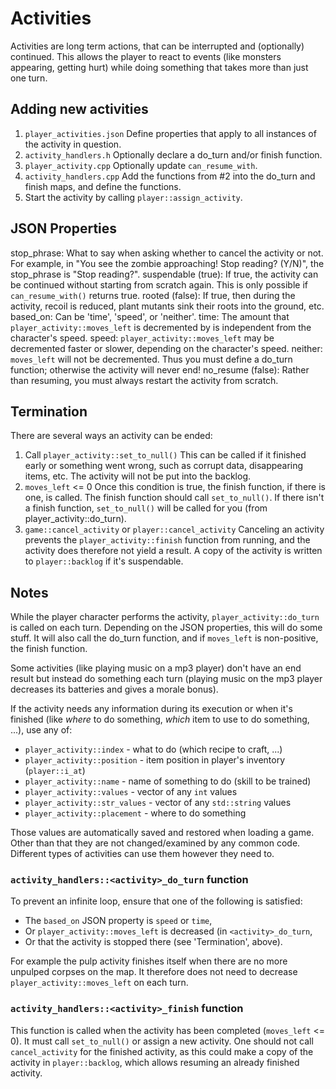 # Activities

Activities are long term actions, that can be interrupted and (optionally) continued. This allows the player to react to events (like monsters appearing, getting hurt) while doing something that takes more than just one turn.

## Adding new activities

1. `player_activities.json` Define properties that apply to all instances of the activity in question.
2. `activity_handlers.h` Optionally declare a do_turn and/or finish function.
3. `player_activity.cpp` Optionally update `can_resume_with`. 
4. `activity_handlers.cpp` Add the functions from #2 into the do_turn and finish maps, and define the functions.
5. Start the activity by calling `player::assign_activity`.

## JSON Properties

stop_phrase: What to say when asking whether to cancel the activity or not. For example, in "You see the zombie approaching! Stop reading? (Y/N)", the stop_phrase is "Stop reading?".
suspendable (true): If true, the activity can be continued without starting from scratch again. This is only possible if `can_resume_with()` returns true.
rooted (false): If true, then during the activity, recoil is reduced, plant mutants sink their roots into the ground, etc.
based_on: Can be 'time', 'speed', or 'neither'.
	time: The amount that `player_activity::moves_left` is decremented by is independent from the character's speed.
	speed: `player_activity::moves_left` may be decremented faster or slower, depending on the character's speed.
	neither: `moves_left` will not be decremented. Thus you must define a do_turn function; otherwise the activity will never end!
no_resume (false): Rather than resuming, you must always restart the activity from scratch.

## Termination

There are several ways an activity can be ended:

1. Call `player_activity::set_to_null()`
	This can be called if it finished early or something went wrong, such as corrupt data, disappearing items, etc. The activity will not be put into the backlog.
2. `moves_left` <= 0
	Once this condition is true, the finish function, if there is one, is called. The finish function should call `set_to_null()`. If there isn't a finish function, `set_to_null()` will be called for you (from player_activity::do_turn).
3. `game::cancel_activity` or `player::cancel_activity`
	Canceling an activity prevents the `player_activity::finish` function from running, and the activity does therefore not yield a result. A copy of the activity is written to `player::backlog` if it's suspendable.

## Notes

While the player character performs the activity, `player_activity::do_turn` is called on each turn. Depending on the JSON properties, this will do some stuff. It will also call the do_turn function, and if `moves_left` is non-positive, the finish function.

Some activities (like playing music on a mp3 player) don't have an end result but instead do something each turn (playing music on the mp3 player decreases its batteries and gives a morale bonus).

If the activity needs any information during its execution or when it's finished (like *where* to do something, *which* item to use to do something, ...), use any of:

- `player_activity::index` - what to do (which recipe to craft, ...)
- `player_activity::position` - item position in player's inventory (`player::i_at`)
- `player_activity::name` - name of something to do (skill to be trained)
- `player_activity::values` - vector of any `int` values
- `player_activity::str_values` - vector of any `std::string` values
- `player_activity::placement` - where to do something

Those values are automatically saved and restored when loading a game. Other than that they are not changed/examined by any common code. Different types of activities can use them however they need to.

### `activity_handlers::<activity>_do_turn` function

To prevent an infinite loop, ensure that one of the following is satisfied:

- The `based_on` JSON property is `speed` or `time`,
- Or `player_activity::moves_left` is decreased (in `<activity>_do_turn`,
- Or that the activity is stopped there (see 'Termination', above).

For example the pulp activity finishes itself when there are no more unpulped corpses on the map. It therefore does not need to decrease `player_activity::moves_left` on each turn.

### `activity_handlers::<activity>_finish` function

This function is called when the activity has been completed (`moves_left` <= 0). It must call `set_to_null()` or assign a new activity. One should not call `cancel_activity` for the finished activity, as this could make a copy of the activity in `player::backlog`, which allows resuming an already finished activity.
